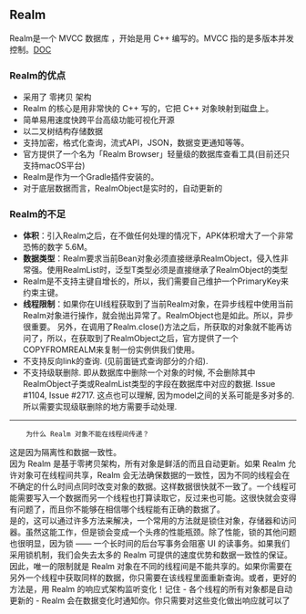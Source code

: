 ## Realm 
Realm是一个 MVCC 数据库 ，开始是用 C++ 编写的。MVCC 指的是多版本并发控制。[DOC](https://realm.io/docs/ "DOC")
### Realm的优点
- 采用了 零拷贝 架构
- Realm 的核心是用非常快的 C++ 写的，它把 C++ 对象映射到磁盘上。
- 简单易用速度快跨平台高级功能可视化开源
- 以二叉树结构存储数据
- 支持加密，格式化查询，流式API，JSON，数据变更通知等等。
- 官方提供了一个名为「Realm Browser」轻量级的数据库查看工具(目前还只支持macOS平台)
- Realm是作为一个Gradle插件安装的。
- 对于底层数据而言，RealmObject是实时的，自动更新的

### Realm的不足
- **体积**：引入Realm之后，在不做任何处理的情况下，APK体积增大了一个非常恐怖的数字 5.6M。
- **数据类型**：Realm要求当前Bean对象必须直接继承RealmObject，侵入性非常强。使用RealmList时，泛型T类型必须是直接继承了RealmObject的类型
- Realm是不支持主键自增长的，所以，我们需要自己维护一个PrimaryKey来约束主键。
- **线程限制**：如果你在UI线程获取到了当前Realm对象，在异步线程中使用当前Realm对象进行操作，就会抛出异常了。RealmObject也是如此。所以，异步很重要。
另外，在调用了Realm.close()方法之后，所获取的对象就不能再访问了，所以，在获取到了RealmObject之后，官方提供了一个COPYFROMREALM来复制一份实例供我们使用。
- 不支持反向link的查询. (见前面链式查询部分的介绍).
- 不支持级联删除. 即从数据库中删除一个对象的时候, 不会删除其中RealmObject子类或RealmList类型的字段在数据库中对应的数据. Issue #1104, Issue #2717. 这点也可以理解, 因为model之间的关系可能是多对多的. 所以需要实现级联删除的地方需要手动处理.
 

----------


		为什么 Realm 对象不能在线程间传递？
这是因为隔离性和数据一致性。  
因为 Realm 是基于零拷贝架构，所有对象是鲜活的而且自动更新。如果 Realm 允许对象可在线程间共享，Realm 会无法确保数据的一致性，因为不同的线程会在不确定的什么时间点同时改变对象的数据。这样数据很快就不一致了。一个线程可能需要写入一个数据而另一个线程也打算读取它，反过来也可能。这很快就会变得有问题了，而且你不能够在相信哪个线程能有正确的数据了。   
是的，这可以通过许多方法来解决，一个常用的方法就是锁住对象，存储器和访问器。虽然这能工作，但是锁会变成一个头疼的性能瓶颈。除了性能，锁的其他问题也很明显，因为锁 —— 一个长时间的后台写事务会阻塞 UI 的读事务。如果我们采用锁机制，我们会失去太多的 Realm 可提供的速度优势和数据一致性的保证。  
因此，唯一的限制就是 Realm 对象在不同的线程间是不能共享的。如果你需要在另外一个线程中获取同样的数据，你只需要在该线程里面重新查询。或者，更好的方法是，用 Realm 的响应式架构监听变化！记住 - 各个线程的所有对象都是自动更新的 - Realm 会在数据变化时通知你。你只需要对这些变化做出响应就可以了

